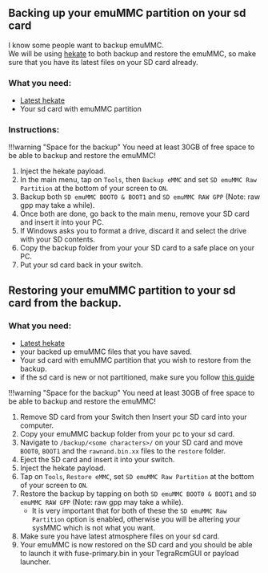 ## Backing up your emuMMC partition on your sd card

I know some people want to backup emuMMC.          
We will be using [hekate](https://github.com/CTCaer/hekate/releases/) to both backup and restore the emuMMC, so make sure that you have its latest files on your SD card already.

### What you need:
- [Latest hekate](https://github.com/CTCaer/hekate/releases/)
- Your sd card with emuMMC partition

### Instructions:

!!!warning "Space for the backup"
    You need at least 30GB of free space to be able to backup and restore the emuMMC!

1.  Inject the hekate payload.
2.  In the main menu, tap on `Tools`, then `Backup eMMC` and set `SD emuMMC Raw Partition` at the bottom of your screen to `ON`.
3.  Backup both `SD emuMMC BOOT0 & BOOT1` and `SD emuMMC RAW GPP` (Note: raw gpp may take a while).
4.  Once both are done, go back to the main menu, remove your SD card and insert it into your PC.
5.  If Windows asks you to format a drive, discard it and select the drive with your SD contents.
6.  Copy the backup folder from your your SD card to a safe place on your PC.
7.  Put your sd card back in your switch.  


## Restoring your emuMMC partition to your sd card from the backup.  

### What you need:
- [Latest hekate](https://github.com/CTCaer/hekate/releases/)
- your backed up emuMMC files that you have saved.  
- Your sd card with emuMMC partition that you wish to restore from the backup.    
- if the sd card is new or not partitioned, make sure you follow [this guide](https://switchgui.de/switch-guide/user_guide/emummc/partitioning_sd/)
  

!!!warning "Space for the backup"
    You need at least 30GB of free space to be able to backup and restore the emuMMC!
	
1. Remove SD card from your Switch then Insert your SD card into your computer.
2. Copy your emuMMC backup folder from your pc to your sd card.
3. Navigate to `/backup/<some characters>/` on your SD card and move `BOOT0`, `BOOT1` and the `rawnand.bin.xx` files to the `restore` folder.
4. Eject the SD card and insert it into your switch.
5. Inject the hekate payload.
6. Tap on `Tools`, `Restore eMMC`, set `SD emuMMC Raw Partition` at the bottom of your screen to `ON`.
7. Restore the backup by tapping on both `SD emuMMC BOOT0 & BOOT1` and `SD emuMMC RAW GPP` (Note: raw gpp may take a while).
    - It is very important that for both of these the `SD emuMMC Raw Partition` option is enabled, otherwise you will be altering your sysMMC
      which is not what you want.
8. Make sure you have latest atmosphere files on your sd card.   
9. Your emuMMC is now restored on the SD card and you should be able to launch it with fuse-primary.bin in your TegraRcmGUI or payload launcher.  


